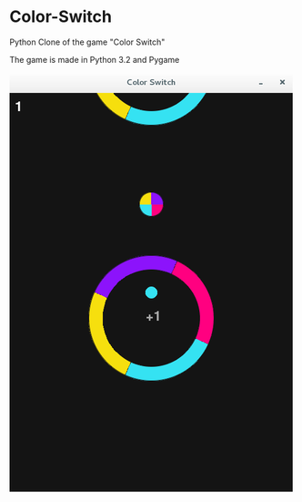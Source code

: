 # Color-Switch
Python Clone of the game "Color Switch"

The game is made in Python 3.2 and Pygame

![first screen shot](SCREENSHOT_1.png)
